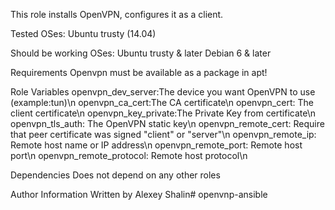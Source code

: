 This role installs OpenVPN, configures it as a client.

Tested OSes:
Ubuntu trusty (14.04)

Should be working OSes:
Ubuntu trusty & later
Debian 6 & later


Requirements
Openvpn must be available as a package in apt!

Role Variables
openvpn_dev_server:The device you want OpenVPN to use (example:tun)\n
openvpn_ca_cert:The CA certificate\n
openvpn_cert: The client certificate\n
openvpn_key_private:The Private Key from certificate\n
openvpn_tls_auth: The OpenVPN static key\n
openvpn_remote_cert: Require that peer certificate was signed "client" or "server"\n
openvpn_remote_ip: Remote host name or IP address\n
openvpn_remote_port: Remote host port\n
openvpn_remote_protocol: Remote host protocol\n


Dependencies
Does not depend on any other roles

Author Information
Written by Alexey Shalin# openvnp-ansible
